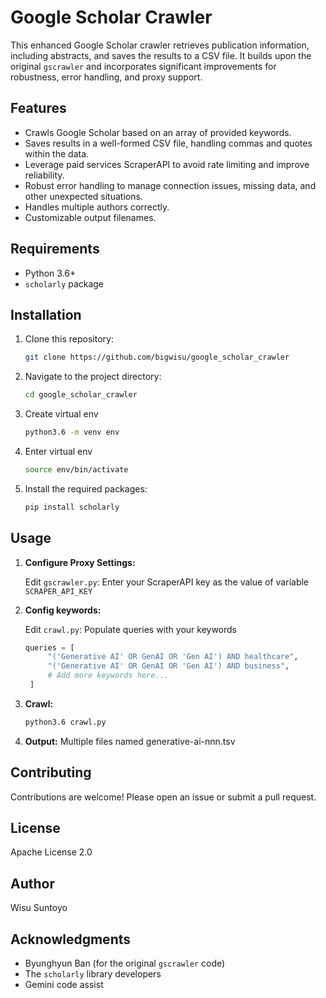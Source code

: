 # Google Scholar Crawler

This enhanced Google Scholar crawler retrieves publication information, including abstracts, and saves the results to a CSV file.  It builds upon the original `gscrawler` and incorporates significant improvements for robustness, error handling, and proxy support.

## Features

* Crawls Google Scholar based on an array of provided keywords.
* Saves results in a well-formed CSV file, handling commas and quotes within the data.
* Leverage paid services ScraperAPI to avoid rate limiting and improve reliability.
* Robust error handling to manage connection issues, missing data, and other unexpected situations.
* Handles multiple authors correctly.
* Customizable output filenames.

## Requirements

* Python 3.6+
* `scholarly` package

## Installation

1. Clone this repository:
   ```bash
   git clone https://github.com/bigwisu/google_scholar_crawler
   ```
2. Navigate to the project directory:
   ```bash
   cd google_scholar_crawler
   ```
3. Create virtual env
   ```bash
   python3.6 -m venv env
   ```
4. Enter virtual env
   ```bash
   source env/bin/activate
   ```
5. Install the required packages:
   ```bash
   pip install scholarly
   ```

## Usage

1. **Configure Proxy Settings:**

   Edit `gscrawler.py`:
   Enter your ScraperAPI key as the value of variable `SCRAPER_API_KEY`

2. **Config keywords:**

   Edit `crawl.py`:
   Populate queries with your keywords

   ```python
   queries = [
        "('Generative AI' OR GenAI OR 'Gen AI') AND healthcare",
        "('Generative AI' OR GenAI OR 'Gen AI') AND business",
        # Add more keywords here...
    ]
   ```
3. **Crawl:**

   ```bash
   python3.6 crawl.py
   ```

4. **Output:**
   Multiple files named generative-ai-nnn.tsv

## Contributing

Contributions are welcome!  Please open an issue or submit a pull request.

## License

Apache License 2.0

## Author

Wisu Suntoyo

## Acknowledgments

* Byunghyun Ban (for the original `gscrawler` code)
* The `scholarly` library developers
* Gemini code assist